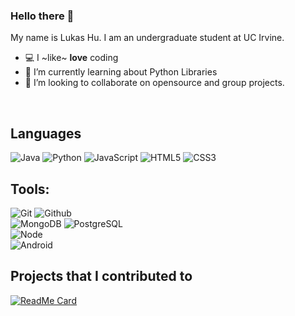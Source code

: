 ### Hello there 👋

My name is Lukas Hu. I am an undergraduate student at UC Irvine.

- 💻 I ~like~ **love** coding
- 🌱 I’m currently learning about Python Libraries
- 👯 I’m looking to collaborate on opensource and group projects.
<br /> 

## Languages

![Java](https://img.shields.io/badge/-Java-000000?style=flat&logo=java)
![Python](https://img.shields.io/badge/-Python-000000?style=flat&logo=python)
![JavaScript](https://img.shields.io/badge/-JavaScript-000000?style=flat&logo=javascript)
![HTML5](https://img.shields.io/badge/-HTML5-000000?style=flat&logo=html5)
![CSS3](https://img.shields.io/badge/-CSS-000000?style=flat&logo=css3)

## Tools:

![Git](https://img.shields.io/badge/-Git-000000?style=flat&logo=git)
![Github](https://img.shields.io/badge/-Github-000000?style=flat&logo=github) <br />
![MongoDB](https://img.shields.io/badge/-MongoDB-000000?style=flat&logo=mongodb)
![PostgreSQL](https://img.shields.io/badge/-PostgreSQL-000000?style=flat&logo=postgresql) <br />
![Node](https://img.shields.io/badge/-Node-000000?style=flat&logo=node.js) <br />
![Android](https://img.shields.io/badge/-Android-000000?style=flat&logo=android)


## Projects that I contributed to

[![ReadMe Card](https://github.com/HyperionLegion/Escape-Vape#readme)](https://github.com/HyperionLegion/Escape-Vape) <br />

